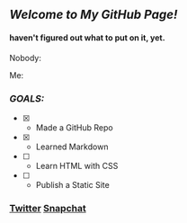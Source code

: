 ## *Welcome to My GitHub Page!*

#### haven't figured out what to put on it, yet.



Nobody:

Me:

### *GOALS:*
- [x] - Made a GitHub Repo
- [x] - Learned Markdown
- [ ] - Learn HTML with CSS
- [ ] - Publish a Static Site
### [Twitter](https://twitter.com/lltejasll) [Snapchat](https://snapchat.com/add/lltejasll)

